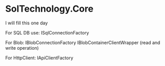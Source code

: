 # SolTechnology.Core


I will fill this one day

For SQL DB use:
ISqlConnectionFactory


For Blob:
IBlobConnectionFactory
IBlobContainerClientWrapper (read and write operation)


For HttpClient:
IApiClientFactory
